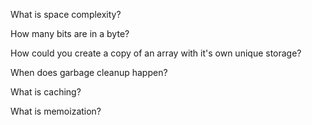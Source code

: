What is space complexity?

How many bits are in a byte?

How could you create a copy of an array with it's own unique storage?

When does garbage cleanup happen?


What is caching?

What is memoization?